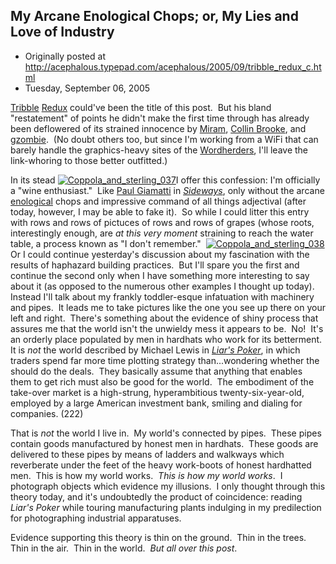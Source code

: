 ## My Arcane Enological Chops; or, My Lies and Love of Industry

 * Originally posted at http://acephalous.typepad.com/acephalous/2005/09/tribble_redux_c.html
 * Tuesday, September 06, 2005



[Tribble](http://chronicle.com/jobs/2005/09/2005090201c.htm) [Redux](http://chronicle.com/jobs/2005/07/2005070801c.htm) could've been the title of this post.  But his bland "restatement" of points he didn't make the first time through has already been deflowered of its strained innocence by [Miram](http://littleprofessor.typepad.com/the\_little\_professor/2005/09/more\_tribble\_mo.html), [Collin Brooke](http://wrt-brooke.syr.edu/cgbvb/archives/2005/09/retribbution.html), and [gzombie](http://ghw.wordherders.net/archives/004786.html).  (No doubt others too, but since I'm working from a WiFi that can barely handle the graphics-heavy sites of the [Wordherders](http://wordherders.net/wordherders/), I'll leave the link-whoring to those better outfitted.)

In its stead [![Coppola\_and\_sterling\_037](http://acephalous.typepad.com/acephalous/images/coppola\_and\_sterling\_037.jpg "Coppola\_and\_sterling\_037")](http://acephalous.typepad.com/.shared/image.html?/photos/uncategorized/coppola\_and\_sterling\_037.jpg)I offer this confession: I'm officially a "wine enthusiast."  Like [Paul Giamatti](http://imdb.com/name/nm0316079/) in _[Sideways](http://imdb.com/title/tt0375063/)_, only without the arcane [enological](http://library.smsu.edu/paulevans/Enology/enology3.shtml) chops and impressive command of all things adjectival (after today, however, I may be able to fake it).  So while I could litter this entry with rows and rows of pictuces of rows and rows of grapes (whose roots, interestingly enough, are _at this very moment_ straining to reach the water table, a process known as "I don't remember."  [![Coppola\_and\_sterling\_038](http://acephalous.typepad.com/acephalous/images/coppola\_and\_sterling\_038.jpg "Coppola\_and\_sterling\_038")](http://acephalous.typepad.com/.shared/image.html?/photos/uncategorized/coppola\_and\_sterling\_038.jpg) Or I could continue yesterday's discussion about my fascination with the results of haphazard building practices.  But I'll spare you the first and continue the second only when I have something more interesting to say about it (as opposed to the numerous other examples I thought up today).  Instead I'll talk about my frankly toddler-esque infatuation with machinery and pipes.  It leads me to take pictures like the one you see up there on your left and right.  There's something about the evidence of shiny process that assures me that the world isn't the unwieldy mess it appears to be.  No!  It's an orderly place populated by men in hardhats who work for its betterment.  It is _not_ the world described by Michael Lewis in _[Liar's Poker](http://www.amazon.com/exec/obidos/ASIN/0140143459/sixapart-20)_, in which traders
spend far more time plotting strategy than...wondering whether the should do the deals.  They basically assume that anything that enables them to get rich must also be good for the world.  The embodiment of the take-over market is a high-strung, hyperambitious twenty-six-year-old, employed by a large American investment bank, smiling and dialing for companies. (222)

That is _not_ the world I live in.  [](http://acephalous.typepad.com/.shared/image.html?/photos/uncategorized/safetyfullbrimhardhat.jpg)My world's connected by pipes.  These pipes contain goods manufactured by honest men in hardhats.  These goods are delivered to these pipes by means of ladders and walkways which reverberate under the feet of the heavy work-boots of honest hardhatted men.  This is how my world works.  _This is how my world works_.  I photograph objects which evidence my illusions.  I only thought through this theory today, and it's undoubtedly the product of coincidence: reading _Liar's Poker_ while touring manufacturing plants indulging in my predilection for photographing industrial apparatuses.  

Evidence supporting this theory is thin on the ground.  Thin in the trees.  Thin in the air.  Thin in the world.  _But all over this post_.  

		
